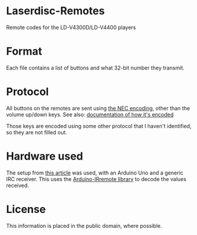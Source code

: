 # Laserdisc-Remotes
 Remote codes for the LD-V4300D/LD-V4400 players

# Format
Each file contains a list of buttons and what 32-bit number they transmit. 

# Protocol
All buttons on the remotes are sent using [the NEC encoding](https://github.com/z3t0/Arduino-IRremote/blob/master/ir_NEC.cpp), other than the volume up/down keys. See also: [documentation of how it's encoded](https://www.sbprojects.net/knowledge/ir/nec.php)

Those keys are encoded using some other protocol that I haven't identified, so they are not filled out. 

# Hardware used
The setup from [this article](https://www.circuitbasics.com/arduino-ir-remote-receiver-tutorial/) was used, with an Arduino Uno and a generic IRC receiver.
This uses the [Arduino-IRremote library](https://github.com/z3t0/Arduino-IRremote) to decode the values received. 

# License
This information is placed in the public domain, where possible. 